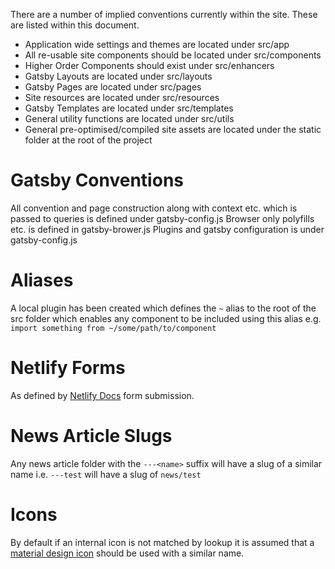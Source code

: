There are a number of implied conventions currently within the site. These are listed within this document.

* Application wide settings and themes are located under src/app
* All re-usable site components should be located under src/components
* Higher Order Components should exist under src/enhancers
* Gatsby Layouts are located under src/layouts
* Gatsby Pages are located under src/pages
* Site resources are located under src/resources
* Gatsby Templates are located under src/templates
* General utility functions are located under src/utils
* General pre-optimised/compiled site assets are located under the static folder at the root of the project

# Gatsby Conventions
All convention and page construction along with context etc. which is passed to queries is defined under gatsby-config.js
Browser only polyfills etc. is defined in gatsby-brower.js
Plugins and gatsby configuration is under gatsby-config.js

# Aliases
A local plugin has been created which defines the `~` alias to the root of the src folder which enables any component to be 
included using this alias e.g. `import something from ~/some/path/to/component`

# Netlify Forms
As defined by [Netlify Docs](https://www.netlify.com/docs/form-handling/) form submission.

# News Article Slugs
Any news article folder with the `---<name>` suffix will have a slug of a similar name i.e. `---test` will have a slug of `news/test` 

# Icons
By default if an internal icon is not matched by lookup it is assumed that a [material design icon](https://materialdesignicons.com/) should be
used with a similar name.